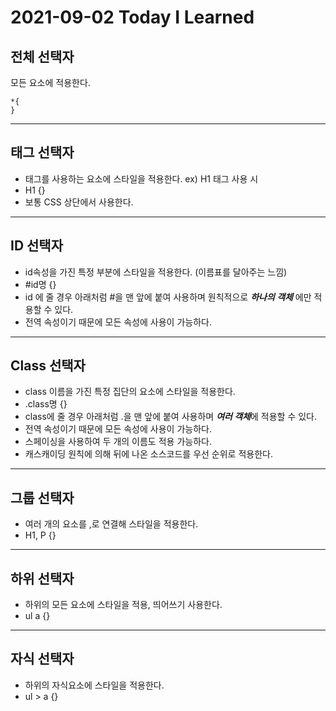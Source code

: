# 2021-09-02 Today I Learned
## 전체 선택자   
모든 요소에 적용한다.   
~~~
*{
}
~~~

***

## 태그 선택자   
* 태그를 사용하는 요소에 스타일을 적용한다.    ex) H1 태그 사용 시   
* H1 {}
* 보통 CSS 상단에서 사용한다.   

***

## ID 선택자   
* id속성을 가진 특정 부분에 스타일을 적용한다. (이름표를 달아주는 느낌)
* #id명 {}   
* id 에 줄 경우 아래처럼 #을 맨 앞에 붙여 사용하며 원칙적으로 ***하나의 객체*** 에만 적용할 수 있다.   
* 전역 속성이기 때문에 모든 속성에 사용이 가능하다.

***

## Class 선택자   
* class 이름을 가진 특정 집단의 요소에 스타일을 적용한다.   
* .class명 {}   
* class에 줄 경우 아래처럼 .을 맨 앞에 붙여 사용하며 ***여러 객체***에 적용할 수 있다.   
* 전역 속성이기 때문에 모든 속성에 사용이 가능하다.
* 스페이싱을 사용하여 두 개의 이름도 적용 가능하다.
* 캐스캐이딩 원칙에 의해 뒤에 나온 소스코드를 우선 순위로 적용한다.

***

## 그룹 선택자   
* 여러 개의 요소를 ,로 연결해 스타일을 적용한다.   
* H1, P {}

***

## 하위 선택자   
* 하위의 모든 요소에 스타일을 적용, 띄어쓰기 사용한다.   
* ul a {}

***

## 자식 선택자   
* 하위의 자식요소에 스타일을 적용한다.   
* ul > a {}   
